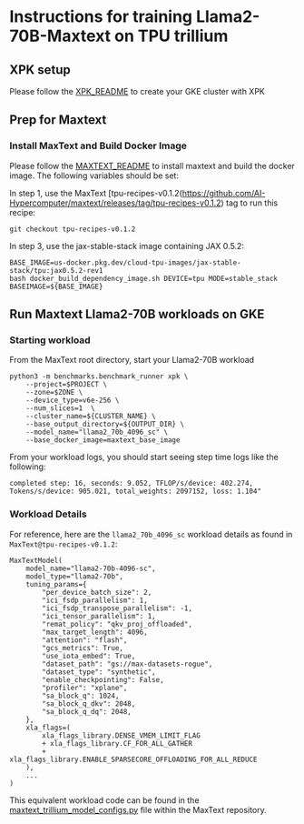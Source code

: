 # Instructions for training Llama2-70B-Maxtext on TPU trillium

## XPK setup
Please follow the [XPK_README](https://github.com/AI-Hypercomputer/tpu-recipes/blob/main/training/trillium/XPK_README.md) to create your GKE cluster with XPK

## Prep for Maxtext 

### Install MaxText and Build Docker Image
Please follow the [MAXTEXT_README](https://github.com/AI-Hypercomputer/tpu-recipes/blob/main/training/trillium/MAXTEXT_README.md) to install maxtext and build the docker image. The following variables should be set:

In step 1, use the MaxText [tpu-recipes-v0.1.2(https://github.com/AI-Hypercomputer/maxtext/releases/tag/tpu-recipes-v0.1.2) tag to run this recipe:
```
git checkout tpu-recipes-v0.1.2
```

In step 3, use the jax-stable-stack image containing JAX 0.5.2:
```
BASE_IMAGE=us-docker.pkg.dev/cloud-tpu-images/jax-stable-stack/tpu:jax0.5.2-rev1
bash docker_build_dependency_image.sh DEVICE=tpu MODE=stable_stack BASEIMAGE=${BASE_IMAGE}
```

## Run Maxtext Llama2-70B workloads on GKE

### Starting workload

From the MaxText root directory, start your Llama2-70B workload
```
python3 -m benchmarks.benchmark_runner xpk \
    --project=$PROJECT \
    --zone=$ZONE \
    --device_type=v6e-256 \
    --num_slices=1  \
    --cluster_name=${CLUSTER_NAME} \
    --base_output_directory=${OUTPUT_DIR} \
    --model_name="llama2_70b_4096_sc" \
    --base_docker_image=maxtext_base_image
```

From your workload logs, you should start seeing step time logs like the following:
```
completed step: 16, seconds: 9.052, TFLOP/s/device: 402.274, Tokens/s/device: 905.021, total_weights: 2097152, loss: 1.104"
```

### Workload Details

For reference, here are the `llama2_70b_4096_sc` workload details as found in `MaxText@tpu-recipes-v0.1.2`:

```
MaxTextModel(
    model_name="llama2-70b-4096-sc",
    model_type="llama2-70b",
    tuning_params={
        "per_device_batch_size": 2,
        "ici_fsdp_parallelism": 1,
        "ici_fsdp_transpose_parallelism": -1,
        "ici_tensor_parallelism": 1,
        "remat_policy": "qkv_proj_offloaded",
        "max_target_length": 4096,
        "attention": "flash",
        "gcs_metrics": True,
        "use_iota_embed": True,
        "dataset_path": "gs://max-datasets-rogue",
        "dataset_type": "synthetic",
        "enable_checkpointing": False,
        "profiler": "xplane",
        "sa_block_q": 1024,
        "sa_block_q_dkv": 2048,
        "sa_block_q_dq": 2048,
    },
    xla_flags=(
        xla_flags_library.DENSE_VMEM_LIMIT_FLAG
        + xla_flags_library.CF_FOR_ALL_GATHER
        + xla_flags_library.ENABLE_SPARSECORE_OFFLOADING_FOR_ALL_REDUCE
    ),
    ...
)
```

This equivalent workload code can be found in the [maxtext_trillium_model_configs.py](https://github.com/AI-Hypercomputer/maxtext/blob/tpu-recipes-v0.1.2/benchmarks/maxtext_trillium_model_configs.py) file within the MaxText repository.
